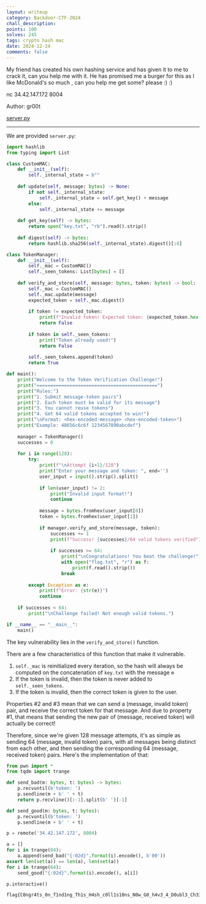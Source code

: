 ```yaml
---
layout: writeup
category: Backdoor-CTF-2024
chall_description: 
points: 100
solves: 245
tags: crypto hash mac
date: 2024-12-24
comments: false
---
```


My friend has created his own hashing service and has given it to me to crack it, can you help me with it. He has promised me a burger for this as I like McDonald's so much , can you help me get some? please :) :)  

nc 34.42.147.172 8004  

Author: gr00t  

[server.py](https://github.com/Nightxade/ctf-writeups/blob/master/assets/CTFs/Backdoor-CTF-2024/server.py)  

---

We are provided `server.py`:  

```py
import hashlib
from typing import List

class CustomMAC:
    def __init__(self):
        self._internal_state = b""
        
    def update(self, message: bytes) -> None:
        if not self._internal_state:
            self._internal_state = self.get_key() + message
        else:
            self._internal_state += message
            
    def get_key(self) -> bytes:
        return open("key.txt", "rb").read().strip()
            
    def digest(self) -> bytes:
        return hashlib.sha256(self._internal_state).digest()[:8]

class TokenManager:
    def __init__(self):
        self._mac = CustomMAC()
        self._seen_tokens: List[bytes] = []
        
    def verify_and_store(self, message: bytes, token: bytes) -> bool:
        self._mac = CustomMAC()
        self._mac.update(message)
        expected_token = self._mac.digest()
        
        if token != expected_token:
            print(f"Invalid token! Expected token: {expected_token.hex()}")
            return False
            
        if token in self._seen_tokens:
            print("Token already used!")
            return False
            
        self._seen_tokens.append(token)
        return True

def main():
    print("Welcome to the Token Verification Challenge!")
    print("============================================")
    print("Rules:")
    print("1. Submit message-token pairs")
    print("2. Each token must be valid for its message")
    print("3. You cannot reuse tokens")
    print("4. Get 64 valid tokens accepted to win!")
    print("\nFormat: <hex-encoded-message> <hex-encoded-token>")
    print("Example: 48656c6c6f 1234567890abcdef")
    
    manager = TokenManager()
    successes = 0
    
    for i in range(128):
        try:
            print(f"\nAttempt {i+1}/128")
            print("Enter your message and token: ", end='')
            user_input = input().strip().split()
            
            if len(user_input) != 2:
                print("Invalid input format!")
                continue
                
            message = bytes.fromhex(user_input[0])
            token = bytes.fromhex(user_input[1])
            
            if manager.verify_and_store(message, token):
                successes += 1
                print(f"Success! {successes}/64 valid tokens verified")
                
                if successes >= 64:
                    print("\nCongratulations! You beat the challenge!")
                    with open("flag.txt", "r") as f:
                        print(f.read().strip())
                    break
            
        except Exception as e:
            print(f"Error: {str(e)}")
            continue
            
    if successes < 64:
        print("\nChallenge failed! Not enough valid tokens.")

if __name__ == "__main__":
    main()
```

The key vulnerability lies in the `verify_and_store()` function.  

There are a few characteristics of this function that make it vulnerable.  
1. `self._mac` is reinitialized every iteration, so the hash will always be computed on the concatenation of `key.txt` with the message `m`  
2. If the token is invalid, then the token is never added to `self._seen_tokens`.  
3. If the token is invalid, then the correct token is given to the user.  

Properties #2 and #3 mean that we can send a (message, invalid token) pair, and receive the correct token for that message. And due to property #1, that means that sending the new pair of (message, received token) will actually be correct!  

Therefore, since we're given 128 message attempts, it's as simple as sending 64 (message, invalid token) pairs, with all messages being distinct from each other, and then sending the corresponding 64 (message, received token) pairs. Here's the implementation of that:  

```py
from pwn import *
from tqdm import trange

def send_bad(m: bytes, t: bytes) -> bytes:
    p.recvuntil(b'token: ')
    p.sendline(m + b' ' + t)
    return p.recvline()[:-1].split(b' ')[-1]

def send_good(m: bytes, t: bytes):
    p.recvuntil(b'token: ')
    p.sendline(m + b' ' + t)

p = remote('34.42.147.172', 8004)

a = []
for i in trange(64):
    a.append(send_bad("{:02d}".format(i).encode(), b'00'))
assert len(set(a)) == len(a), len(set(a))
for i in trange(64):
    send_good("{:02d}".format(i).encode(), a[i])

p.interactive()
```

	flag{C0ngr4ts_0n_f1nd1ng_Th1s_H4sh_c0ll1s10ns_N0w_G0_h4v3_4_D0ubl3_Ch33s3_Burg3r}